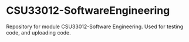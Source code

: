 # CSU33012-SoftwareEngineering
Repository for module CSU33012-Software Engineering. Used for testing code, and uploading code.

